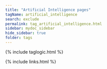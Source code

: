 ```yaml
---
title: "Artificial Intelligence pages"
tagName: artificial_intelligence
search: exclude
permalink: tag_artificial_intelligence.html
sidebar: mydoc_sidebar
hide_sidebar: true
folder: tags
---
```

{% include taglogic.html %}

{% include links.html %}
